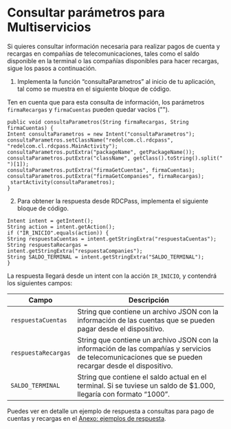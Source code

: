 # Consultar parámetros para Multiservicios

Si quieres consultar información necesaria para realizar pagos de cuenta y recargas en compañías de telecomunicaciones, tales como el saldo disponible en la terminal o las compañías disponibles para hacer recargas, sigue los pasos a continuación.

1. Implementa la función “consultaParametros” al inicio de tu aplicación, tal como se muestra en el siguiente bloque de código.

Ten en cuenta que para esta consulta de información, los parámetros `firmaRecargas` y `firmaCuentas` pueden quedar vacíos ("").

```android
public void consultaParametros(String firmaRecargas, String firmaCuentas) { 
Intent consultaParametros = new Intent("consultaParametros"); 
consultaParametros.setClassName("redelcom.cl.rdcpass",  
"redelcom.cl.rdcpass.MainActivity"); 
consultaParametros.putExtra("packageName", getPackageName()); 
consultaParametros.putExtra("className", getClass().toString().split(" ")[1]); 
consultaParametros.putExtra("firmaGetCuentas", firmaCuentas); 
consultaParametros.putExtra("firmaGetCompanies", firmaRecargas); 
 startActivity(consultaParametros); 
}

```


2. Para obtener la respuesta desde RDCPass, implementa el siguiente bloque de código.

```android
Intent intent = getIntent(); 
String action = intent.getAction(); 
if ("IR_INICIO".equals(action)) { 
String respuestaCuentas = intent.getStringExtra("respuestaCuentas"); 
String respuestaRecargas = intent.getStringExtra("respuestaCompanies"); 
String SALDO_TERMINAL = intent.getStringExtra("SALDO_TERMINAL"); 
} 

```


La respuesta llegará  desde un intent con la acción `IR_INICIO`, y contendrá los siguientes campos:

| Campo | Descripción |
|---|---|
| `respuestaCuentas` | String que contiene un archivo JSON con la  información de las cuentas que se pueden pagar desde el dispositivo. |
| `respuestaRecargas` | String que contiene un archivo JSON con la  información de las compañías y servicios de telecomunicaciones que se pueden  recargar desde el dispositivo. |
| `SALDO_TERMINAL` | String que contiene el saldo actual en el terminal. Si se tuviese  un saldo de $1.000, llegaría con formato “1000”.  |


Puedes ver en detalle un ejemplo de respuesta a consultas para pago de cuentas y recargas en el [Anexo: ejemplos de respuesta](/developers/es/docs/redelcom/additional-content/response-examples).